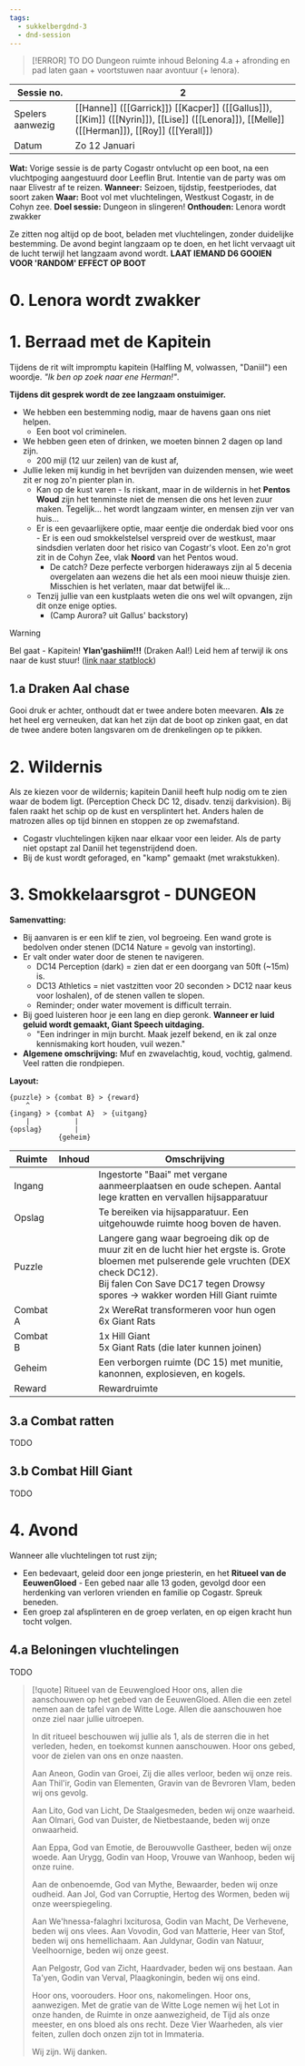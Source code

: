 ```yaml
---
tags:
  - sukkelbergdnd-3
  - dnd-session
---
```

> [!ERROR] TO DO
> Dungeon ruimte inhoud
> Beloning 4.a + afronding en pad laten gaan + voortstuwen naar avontuur (+ lenora).

| Sessie no.       | 2                                                                                                                                          |
| ---------------- | ------------------------------------------------------------------------------------------------------------------------------------------ |
| Spelers aanwezig | [[Hanne]] ([[Garrick]]) [[Kacper]] ([[Gallus]]), [[Kim]] ([[Nyrin]]), [[Lise]] ([[Lenora]]), [[Melle]] ([[Herman]]),  [[Roy]] ([[Yerall]]) |
| Datum            | Zo 12 Januari                                                                                                                              |
**Wat:** Vorige sessie is de party Cogastr ontvlucht op een boot, na een vluchtpoging aangestuurd door Leeflin Brut. Intentie van de party was om naar Elivestr af te reizen.
**Wanneer:** Seizoen, tijdstip, feestperiodes, dat soort zaken
**Waar:** Boot vol met vluchtelingen, Westkust Cogastr, in de Cohyn zee.
**Doel sessie:** Dungeon in slingeren!
**Onthouden:** Lenora wordt zwakker

Ze zitten nog altijd op de boot, beladen met vluchtelingen, zonder duidelijke bestemming. De avond begint langzaam op te doen, en het licht vervaagt uit de lucht terwijl het langzaam avond wordt.
**LAAT IEMAND D6 GOOIEN VOOR 'RANDOM' EFFECT OP BOOT**
# 0. Lenora wordt zwakker

# 1. Berraad met de Kapitein
Tijdens de rit wilt impromptu kapitein (Halfling M, volwassen, "Daniil") een woordje. *"Ik ben op zoek naar ene Herman!"*.

**Tijdens dit gesprek wordt de zee langzaam onstuimiger.** 
- We hebben een bestemming nodig, maar de havens gaan ons niet helpen.
	- Een boot vol criminelen.
- We hebben geen eten of drinken, we moeten binnen 2 dagen op land zijn.
	- 200 mijl (12 uur zeilen) van de kust af, 
- Jullie leken mij kundig in het bevrijden van duizenden mensen, wie weet zit er nog zo'n pienter plan in.
	- Kan op de kust varen - Is riskant, maar in de wildernis in het **Pentos Woud** zijn het tenminste niet de mensen die ons het leven zuur maken. Tegelijk... het wordt langzaam winter, en mensen zijn ver van huis...
	- Er is een gevaarlijkere optie, maar eentje die onderdak bied voor ons - Er is een oud smokkelstelsel verspreid over de westkust, maar sindsdien verlaten door het risico van Cogastr's vloot. Een zo'n grot zit in de Cohyn Zee, vlak **Noord** van het Pentos woud. 
		- De catch? Deze perfecte verborgen hideraways zijn al 5 decenia overgelaten aan wezens die het als een mooi nieuw thuisje zien. Misschien is het verlaten, maar dat betwijfel ik...
	- Tenzij jullie van een kustplaats weten die ons wel wilt opvangen, zijn dit onze enige opties.
		- (Camp Aurora? uit Gallus' backstory)

> [!warning]
> Bel gaat - Kapitein! **Ylan'gashiim!!!** (Draken Aal!) Leid hem af terwijl ik ons naar de kust stuur!
> ([link naar statblock](https://www.5esrd.com/database/creature/dragon-eel-3pp/))
## 1.a Draken Aal chase
Gooi druk er achter, onthoudt dat er twee andere boten meevaren. **Als** ze het heel erg verneuken, dat kan het zijn dat de boot op zinken gaat, en dat de twee andere boten langsvaren om de drenkelingen op te pikken.
# 2. Wildernis
Als ze kiezen voor de wildernis; kapitein Daniil heeft hulp nodig om te zien waar de bodem ligt. (Perception Check DC 12, disadv. tenzij darkvision). Bij falen raakt het schip op de kust en versplintert het. Anders halen de matrozen alles op tijd binnen en stoppen ze op zwemafstand.
- Cogastr vluchtelingen kijken naar elkaar voor een leider. Als de party niet opstapt zal Daniil het tegenstrijdend doen.
- Bij de kust wordt geforaged, en "kamp" gemaakt (met wrakstukken). 
# 3. Smokkelaarsgrot - DUNGEON
**Samenvatting:** 
- Bij aanvaren is er een klif te zien, vol begroeing. Een wand grote is bedolven onder stenen (DC14 Nature = gevolg van instorting).
- Er valt onder water door de stenen te navigeren.
	- DC14 Perception (dark) = zien dat er een doorgang van 50ft (~15m) is.
	- DC13 Athletics = niet vastzitten voor 20 seconden > DC12 naar keus voor loshalen), of de stenen vallen te slopen. 
	- Reminder; onder water movement is difficult terrain.
- Bij goed luisteren hoor je een lang en diep geronk. **Wanneer er luid geluid wordt gemaakt, Giant Speech uitdaging.**
	- "Een indringer in mijn burcht. Maak jezelf bekend, en ik zal onze kennismaking kort houden, vuil wezen."
- **Algemene omschrijving:** Muf en zwavelachtig, koud, vochtig, galmend. Veel ratten die rondpiepen.

**Layout:**
```dungeon
{puzzle} > {combat B} > {reward} 
	^
{ingang} > {combat A}  > {uitgang}
	|			|
{opslag}        |
			{geheim}
```

| Ruimte   | Inhoud | Omschrijving                                                                                                                                                                                                                  |
| -------- | ------ | ----------------------------------------------------------------------------------------------------------------------------------------------------------------------------------------------------------------------------- |
| Ingang   |        | Ingestorte "Baai" met vergane aanmeerplaatsen en oude schepen. Aantal lege kratten en vervallen hijsapparatuur                                                                                                                |
| Opslag   |        | Te bereiken via hijsapparatuur. Een uitgehouwde ruimte hoog boven de haven.                                                                                                                                                   |
| Puzzle   |        | Langere gang waar begroeing dik op de muur zit en de lucht hier het ergste is. Grote bloemen met pulserende gele vruchten (DEX check DC12).<br>Bij falen Con Save DC17 tegen Drowsy spores -> wakker worden Hill Giant ruimte |
| Combat A |        | 2x WereRat transformeren voor hun ogen<br>6x Giant Rats                                                                                                                                                                       |
| Combat B |        | 1x Hill Giant<br>5x Giant Rats (die later kunnen joinen)                                                                                                                                                                      |
| Geheim   |        | Een verborgen ruimte (DC 15) met munitie, kanonnen, explosieven, en kogels.                                                                                                                                                   |
| Reward   |        | Rewardruimte                                                                                                                                                                                                                  |
## 3.a Combat ratten
TODO
## 3.b Combat Hill Giant
TODO
# 4. Avond
Wanneer alle vluchtelingen tot rust zijn;
- Een bedevaart, geleid door een jonge priesterin, en het **Ritueel van de EeuwenGloed** - Een gebed naar alle 13 goden, gevolgd door een herdenking van verloren vrienden en familie op Cogastr. Spreuk beneden.
- Een groep zal afsplinteren en de groep verlaten, en op eigen kracht hun tocht volgen. 
## 4.a Beloningen vluchtelingen
TODO

> [!quote] Ritueel van de Eeuwengloed
> Hoor ons, allen die aanschouwen op het gebed van de EeuwenGloed. Allen die een zetel nemen aan de tafel van de Witte Loge. Allen die aanschouwen hoe onze ziel naar jullie uitroepen.
> 
> In dit ritueel beschouwen wij jullie als 1, als de sterren die in het verleden, heden, en toekomst kunnen aanschouwen. Hoor ons gebed, voor de zielen van ons en onze naasten.
> 
> Aan Aneon, Godin van Groei, Zij die alles verloor, beden wij onze reis.
> Aan Thil'ir, Godin van Elementen, Gravin van de Bevroren Vlam, beden wij ons gevolg.
> 
> Aan Lito, God van Licht, De Staalgesmeden, beden wij onze waarheid.
> Aan Olmari, God van Duister, de Nietbestaande, beden wij onze onwaarheid.
> 
> Aan Eppa, God van Emotie, de Berouwvolle Gastheer, beden wij onze woede.
> Aan Urygg, Godin van Hoop, Vrouwe van Wanhoop, beden wij onze ruine.
> 
> Aan de onbenoemde, God van Mythe, Bewaarder, beden wij onze oudheid.
> Aan Jol, God van Corruptie, Hertog des Wormen, beden wij onze weerspiegeling.
> 
> Aan We'hnessa-falaghri Ixciturosa, Godin van Macht, De Verhevene, beden wij ons vlees.
> Aan Vovodin, God van Matterie, Heer van Stof, beden wij ons hemellichaam.
> Aan Juldynar, Godin van Natuur, Veelhoornige, beden wij onze geest.
> 
> Aan Pelgostr, God van Zicht, Haardvader, beden wij ons bestaan.
> Aan Ta'yen, Godin van Verval, Plaagkoningin, beden wij ons eind.
> 
> Hoor ons, voorouders. Hoor ons, nakomelingen. Hoor ons, aanwezigen. Met de gratie van de Witte Loge nemen wij het Lot in onze handen, de Ruimte in onze aanwezigheid, de Tijd als onze meester, en ons bloed als ons recht. Deze Vier Waarheden, als vier feiten, zullen doch onzen zijn tot in Immateria. 
> 
> Wij zijn. Wij danken.

